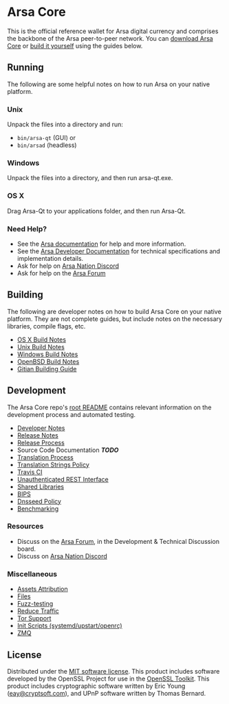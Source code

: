 Arsa Core
==========

This is the official reference wallet for Arsa digital currency and comprises the backbone of the Arsa peer-to-peer network. You can [download Arsa Core](https://www.arsagility.pro/downloads/) or [build it yourself](#building) using the guides below.

Running
---------------------
The following are some helpful notes on how to run Arsa on your native platform.

### Unix

Unpack the files into a directory and run:

- `bin/arsa-qt` (GUI) or
- `bin/arsad` (headless)

### Windows

Unpack the files into a directory, and then run arsa-qt.exe.

### OS X

Drag Arsa-Qt to your applications folder, and then run Arsa-Qt.

### Need Help?

* See the [Arsa documentation](https://docs.arsagility.pro)
for help and more information.
* See the [Arsa Developer Documentation](https://arsa-docs.github.io/) 
for technical specifications and implementation details.
* Ask for help on [Arsa Nation Discord](http://arsachat.org)
* Ask for help on the [Arsa Forum](https://arsagility.pro/forum)

Building
---------------------
The following are developer notes on how to build Arsa Core on your native platform. They are not complete guides, but include notes on the necessary libraries, compile flags, etc.

- [OS X Build Notes](build-osx.md)
- [Unix Build Notes](build-unix.md)
- [Windows Build Notes](build-windows.md)
- [OpenBSD Build Notes](build-openbsd.md)
- [Gitian Building Guide](gitian-building.md)

Development
---------------------
The Arsa Core repo's [root README](/README.md) contains relevant information on the development process and automated testing.

- [Developer Notes](developer-notes.md)
- [Release Notes](release-notes.md)
- [Release Process](release-process.md)
- Source Code Documentation ***TODO***
- [Translation Process](translation_process.md)
- [Translation Strings Policy](translation_strings_policy.md)
- [Travis CI](travis-ci.md)
- [Unauthenticated REST Interface](REST-interface.md)
- [Shared Libraries](shared-libraries.md)
- [BIPS](bips.md)
- [Dnsseed Policy](dnsseed-policy.md)
- [Benchmarking](benchmarking.md)

### Resources
* Discuss on the [Arsa Forum](https://arsagility.pro/forum), in the Development & Technical Discussion board.
* Discuss on [Arsa Nation Discord](http://arsachat.org)

### Miscellaneous
- [Assets Attribution](assets-attribution.md)
- [Files](files.md)
- [Fuzz-testing](fuzzing.md)
- [Reduce Traffic](reduce-traffic.md)
- [Tor Support](tor.md)
- [Init Scripts (systemd/upstart/openrc)](init.md)
- [ZMQ](zmq.md)

License
---------------------
Distributed under the [MIT software license](/COPYING).
This product includes software developed by the OpenSSL Project for use in the [OpenSSL Toolkit](https://www.openssl.org/). This product includes
cryptographic software written by Eric Young ([eay@cryptsoft.com](mailto:eay@cryptsoft.com)), and UPnP software written by Thomas Bernard.
